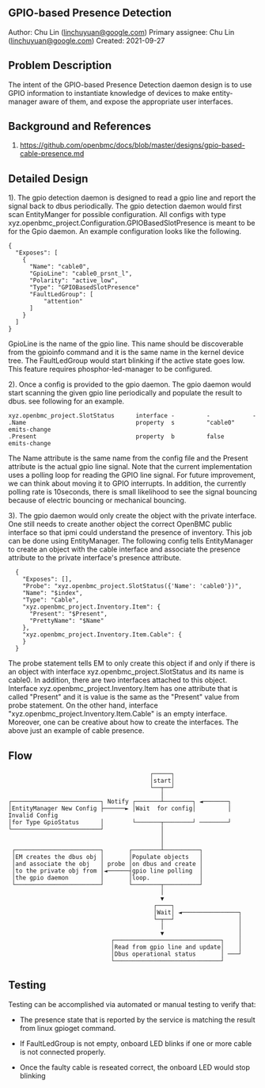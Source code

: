 ## GPIO-based Presence Detection

Author: Chu Lin (linchuyuan@google.com) Primary assignee: Chu Lin
(linchuyuan@google.com) Created: 2021-09-27

## Problem Description

The intent of the GPIO-based Presence Detection daemon design is to use GPIO
information to instantiate knowledge of devices to make entity-manager aware of
them, and expose the appropriate user interfaces.

## Background and References

1. https://github.com/openbmc/docs/blob/master/designs/gpio-based-cable-presence.md

## Detailed Design

1). The gpio detection daemon is designed to read a gpio line and report the
signal back to dbus periodically. The gpio detection daemon would first scan
EntityManger for possible configuration. All configs with type
xyz.openbmc_project.Configuration.GPIOBasedSlotPresence is meant to be for the
Gpio daemon. An example configuration looks like the following.

```
{
  "Exposes": [
    {
      "Name": "cable0",
      "GpioLine": "cable0_prsnt_l",
      "Polarity": "active_low",
      "Type": "GPIOBasedSlotPresence"
      "FaultLedGroup": [
          "attention"
      ]
    }
  ]
}
```

GpioLine is the name of the gpio line. This name should be discoverable from the
gpioinfo command and it is the same name in the kernel device tree. The
FaultLedGroup would start blinking if the active state goes low. This feature
requires phosphor-led-manager to be configured.

2). Once a config is provided to the gpio daemon. The gpio daemon would start
scanning the given gpio line periodically and populate the result to dbus. see
following for an example.

```
xyz.openbmc_project.SlotStatus      interface -         -            -
.Name                               property  s         "cable0"      emits-change
.Present                            property  b         false        emits-change
```

The Name attribute is the same name from the config file and the Present
attribute is the actual gpio line signal. Note that the current implementation
uses a polling loop for reading the GPIO line signal. For future improvement, we
can think about moving it to GPIO interrupts. In addition, the currently polling
rate is 10seconds, there is small likelihood to see the signal bouncing because
of electric bouncing or mechanical bouncing.

3). The gpio daemon would only create the object with the private interface. One
still needs to create another object the correct OpenBMC public interface so
that ipmi could understand the presence of inventory. This job can be done using
EntityManager. The following config tells EntityManager to create an object with
the cable interface and associate the presence attribute to the private
interface's presence attribute.

```
  {
    "Exposes": [],
    "Probe": "xyz.openbmc_project.SlotStatus({'Name': 'cable0'})",
    "Name": "$index",
    "Type": "Cable",
    "xyz.openbmc_project.Inventory.Item": {
      "Present": "$Present",
      "PrettyName": "$Name"
    },
    "xyz.openbmc_project.Inventory.Item.Cable": {
    }
  }
```

The probe statement tells EM to only create this object if and only if there is
an object with interface xyz.openbmc_project.SlotStatus and its name is cable0.
In addition, there are two interfaces attached to this object. Interface
xyz.openbmc_project.Inventory.Item has one attribute that is called "Present"
and it is value is the same as the "Present" value from probe statement. On the
other hand, interface "xyz.openbmc_project.Inventory.Item.Cable" is an empty
interface. Moreover, one can be creative about how to create the interfaces. The
above just an example of cable presence.

## Flow

```
                                        ┌─────┐
                                        │start│
                                        └──┬──┘
                                           │
┌─────────────────────────┐ Notify ┌───────┴────────┐ ◄───────┐
│EntityManager New Config ├──────► │Wait  for config│         │ Invalid Config
│for Type GpioStatus      │        └───────┬────────┘ ────────┘
└─────────────────────────┘                │
                                           │
                                           │
 ┌────────────────────────┐       ┌────────┴──────────┐
 │EM creates the dbus obj │       │Populate objects   │
 │and associate the obj   │ probe │on dbus and create │
 │to the private obj from │◄──────┤gpio line polling  │
 │the gpio daemon         │       │loop.              │
 └────────────────────────┘       └────────┬──────────┘
                                           │
                                           ▼
                                         ┌────┐
                                         │Wait│ ◄────────────────┐
                                         └─┬──┘                  │
                                           │                     │
                                           ▼                     │
                             ┌──────────────────────────────┐    │
                             │Read from gpio line and update│    │
                             │Dbus operational status       │ ───┘
                             └──────────────────────────────┘
```

## Testing

Testing can be accomplished via automated or manual testing to verify that:

- The presence state that is reported by the service is matching the result from
  linux gpioget command.

- If FaultLedGroup is not empty, onboard LED blinks if one or more cable is not
  connected properly.

- Once the faulty cable is reseated correct, the onboard LED would stop blinking
